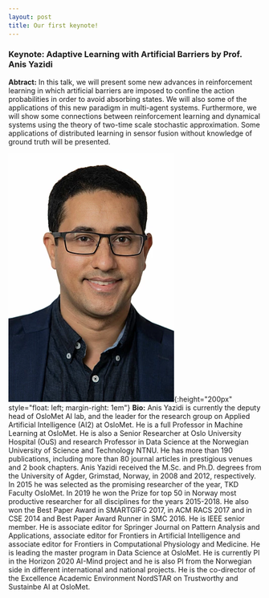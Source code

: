 ```yaml
---
layout: post
title: Our first keynote!
---
```


### Keynote: Adaptive Learning with Artificial Barriers by Prof. Anis Yazidi

**Abtract:**  In this talk, we will present some new advances in reinforcement learning in which artificial barriers are imposed to confine the action probabilities in order to avoid absorbing states. We will also some of the applications of this new paradigm in multi-agent systems. Furthermore, we will show some connections between reinforcement learning and dynamical systems using the theory of two-time scale stochastic approximation. Some applications of distributed learning in sensor fusion without knowledge of ground truth will be presented. 

![Anis](/public/post/keynote1.png){:height="200px" style="float: left; margin-right: 1em"} **Bio:**   Anis Yazidi is currently the deputy head of OsloMet AI lab, and the leader for the research group on Applied Artificial Intelligence (AI2) at OsloMet. He is a full Professor in Machine Learning at OsloMet. He is also a Senior Researcher at Oslo University Hospital (OuS) and research Professor in Data Science at the Norwegian University of Science and Technology NTNU. He has more than 190 publications, including more than 80 journal articles in prestigious venues and 2 book chapters. Anis Yazidi received the M.Sc. and Ph.D. degrees from the University of Agder, Grimstad, Norway, in 2008 and 2012, respectively.  In 2015 he was selected as the promising researcher of the year, TKD Faculty OsloMet. In 2019 he won the Prize for top 50 in Norway most productive researcher for all disciplines for the years 2015-2018. He also won the Best Paper Award  in SMARTGIFG 2017, in ACM RACS 2017 and in CSE 2014 and Best Paper Award Runner in SMC 2016. He is IEEE senior member. He is associate editor for Springer Journal on Pattern Analysis and Applications, associate editor for Frontiers in Artificial Intelligence and associate editor for Frontiers in Computational Physiology and Medicine. He is leading the master program in Data Science at OsloMet. He  is currently PI in the Horizon 2020 AI-Mind project and he is also PI from the Norwegian side in different international and national projects. He is the co-director of the Excellence Academic Environment NordSTAR on Trustworthy and Sustainbe AI at OsloMet. 
